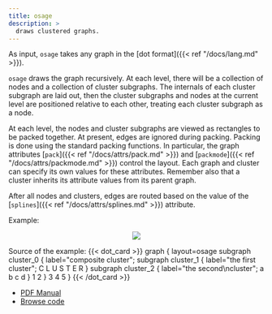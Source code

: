 ```yaml
---
title: osage
description: >
  draws clustered graphs.
---
```


As input, `osage` takes any graph in the [dot format]({{< ref "/docs/lang.md" >}}).

`osage` draws the graph recursively.  At each level, there will be a collection of
nodes and a collection of cluster subgraphs. The internals of each cluster
subgraph are laid out, then the cluster subgraphs and nodes at the current
level are positioned relative to each other, treating each cluster subgraph as
a node.

At each level, the nodes and cluster subgraphs are viewed as rectangles to be
packed together. At present, edges are ignored during packing. Packing is done
using the standard packing functions. In particular, the graph attributes
[`pack`]({{< ref "/docs/attrs/pack.md" >}}) and [`packmode`]({{< ref
"/docs/attrs/packmode.md" >}}) control the layout. Each graph and cluster can
specify its own values for these attributes. Remember also that a cluster
inherits its attribute values from its parent graph.

After all nodes and clusters, edges are routed based on the value of the
[`splines`]({{< ref "/docs/attrs/splines.md" >}}) attribute.

Example:
<p style="text-align: center;">
<img src="/docs/layouts/osage.svg">
</p>
Source of the example:
{{< dot_card >}}
graph {
	layout=osage
		subgraph cluster_0 {
			label="composite cluster";
			subgraph cluster_1 {
			    label="the first cluster";
				C
				L
				U
				S
				T
				E
				R
			}
			subgraph cluster_2 {
			    label="the second\ncluster";
				a
				b
				c
				d
			}
			1
			2
		}
	3
	4
	5
}
{{< /dot_card >}}

- [PDF Manual](/pdf/osage.1.pdf)
- [Browse code](https://gitlab.com/graphviz/graphviz/-/tree/main/lib/osage)

